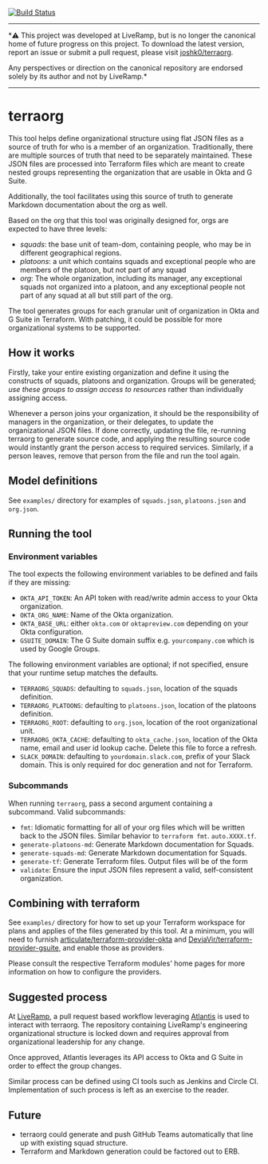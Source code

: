 <!--

  Copyright 2019-2020 LiveRamp Holdings, Inc.

  Licensed under the Apache License, Version 2.0 (the "License");
  you may not use this file except in compliance with the License.
  You may obtain a copy of the License at

      http://www.apache.org/licenses/LICENSE-2.0

  Unless required by applicable law or agreed to in writing, software
  distributed under the License is distributed on an "AS IS" BASIS,
  WITHOUT WARRANTIES OR CONDITIONS OF ANY KIND, either express or implied.
  See the License for the specific language governing permissions and
  limitations under the License.

-->

[![Build Status](https://travis-ci.com/joshk0/terraorg.svg?token=KqPPGKhNmsFv3uhyxvvf&branch=master)](https://travis-ci.com/joshk0/terraorg)

---

*⚠️ This project was developed at LiveRamp, but is no longer the canonical home
of future progress on this project. To download the latest version, report
an issue or submit a pull request, please visit [joshk0/terraorg].

Any perspectives or direction on the canonical repository are endorsed
solely by its author and not by LiveRamp.*

[joshk0/terraorg]: https://github.com/joshk0/terraorg

---

# terraorg

This tool helps define organizational structure using flat JSON files as a
source of truth for who is a member of an organization. Traditionally, there
are multiple sources of truth that need to be separately maintained. These JSON
files are processed into Terraform files which are meant to create nested
groups representing the organization that are usable in Okta and G Suite.

Additionally, the tool facilitates using this source of truth to generate
Markdown documentation about the org as well.

Based on the org that this tool was originally designed for, orgs are expected
to have three levels:

* *squads*: the base unit of team-dom, containing people, who may be in
  different geographical regions.
* *platoons*: a unit which contains squads and exceptional people who are
  members of the platoon, but not part of any squad
* *org*: The whole organization, including its manager, any exceptional squads
  not organized into a platoon, and any exceptional people not part of any
  squad at all but still part of the org.

The tool generates groups for each granular unit of organization in Okta and G
Suite in Terraform. With patching, it could be possible for more organizational
systems to be supported.

## How it works

Firstly, take your entire existing organization and define it using the
constructs of squads, platoons and organization. Groups will be generated;
*use these groups to assign access to resources* rather than individually
assigning access.

Whenever a person joins your organization, it should be the responsibility of
managers in the organization, or their delegates, to update the organizational
JSON files. If done correctly, updating the file, re-running terraorg to
generate source code, and applying the resulting source code would instantly
grant the person access to required services. Similarly, if a person leaves,
remove that person from the file and run the tool again.

## Model definitions

See `examples/` directory for examples of `squads.json`, `platoons.json` and
`org.json`.

## Running the tool

### Environment variables

The tool expects the following environment variables to be defined and fails if
they are missing:

* `OKTA_API_TOKEN`: An API token with read/write admin access to your Okta
  organization.
* `OKTA_ORG_NAME`: Name of the Okta organization.
* `OKTA_BASE_URL`: either `okta.com` or `oktapreview.com` depending on your
  Okta configuration.
* `GSUITE_DOMAIN`: The G Suite domain suffix e.g. `yourcompany.com` which
  is used by Google Groups.

The following environment variables are optional; if not specified, ensure
that your runtime setup matches the defaults.

* `TERRAORG_SQUADS`: defaulting to `squads.json`, location of the squads
  definition.
* `TERRAORG_PLATOONS`: defaulting to `platoons.json`, location of the platoons
  definition.
* `TERRAORG_ROOT`: defaulting to `org.json`, location of the root
  organizational unit.
* `TERRAORG_OKTA_CACHE`: defaulting to `okta_cache.json`, location of the Okta
  name, email and user id lookup cache. Delete this file to force a refresh.
* `SLACK_DOMAIN`: defaulting to `yourdomain.slack.com`, prefix of your Slack
  domain. This is only required for doc generation and not for Terraform.

### Subcommands

When running `terraorg`, pass a second argument containing a subcommand.
Valid subcommands:

* `fmt`: Idiomatic formatting for all of your org files which will be
  written back to the JSON files. Similar behavior to `terraform fmt`.
  `auto.XXXX.tf`.
* `generate-platoons-md`: Generate Markdown documentation for Squads.
* `generate-squads-md`: Generate Markdown documentation for Squads.
* `generate-tf`: Generate Terraform files. Output files will be of the form
* `validate`: Ensure the input JSON files represent a valid, self-consistent
  organization.

## Combining with terraform

See `examples/` directory for how to set up your Terraform workspace for plans
and applies of the files generated by this tool. At a minimum, you will need to
furnish [articulate/terraform-provider-okta] and
[DeviaVir/terraform-provider-gsuite], and enable those as providers.

Please consult the respective Terraform modules' home pages for more
information on how to configure the providers.

[articulate/terraform-provider-okta]: https://github.com/articulate/terraform-provider-okta
[DeviaVir/terraform-provider-gsuite]: https://github.com/DeviaVir/terraform-provider-gsuite

## Suggested process

At [LiveRamp], a pull request based workflow leveraging [Atlantis] is used to
interact with terraorg. The repository containing LiveRamp's engineering
organizational structure is locked down and requires approval from
organizational leadership for any change.

Once approved, Atlantis leverages its API access to Okta and G Suite in order
to effect the group changes.

Similar process can be defined using CI tools such as Jenkins and Circle CI.
Implementation of such process is left as an exercise to the reader.

[LiveRamp]: https://github.com/LiveRamp/
[Atlantis]: https://www.runatlantis.io/

## Future

* terraorg could generate and push GitHub Teams automatically that line up
  with existing squad structure.
* Terraform and Markdown generation could be factored out to ERB.

